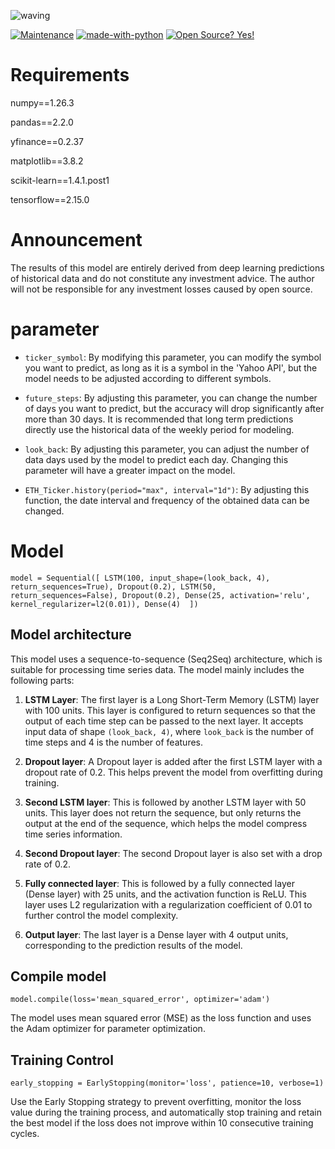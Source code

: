 ![waving](https://capsule-render.vercel.app/api?type=waving&height=200&text=Predict%20Crypto%20Price%20With%20LSTM&fontAlign=30&fontAlignY=40&color=gradient&fontSize=30)

[![Maintenance](https://img.shields.io/badge/Maintained%3F-yes-green.svg)](https://GitHub.com/Naereen/StrapDown.js/graphs/commit-activity) [![made-with-python](https://img.shields.io/badge/Made%20with-Python-1f425f.svg)](https://www.python.org/) [![Open Source? Yes!](https://badgen.net/badge/Open%20Source%20%3F/Yes%21/blue?icon=github)](https://github.com/Naereen/badges/)

# Requirements
numpy==1.26.3

pandas==2.2.0

yfinance==0.2.37

matplotlib==3.8.2

scikit-learn==1.4.1.post1

tensorflow==2.15.0

# Announcement
The results of this model are entirely derived from deep learning predictions of historical data and do not constitute any investment advice. The author will not be responsible for any investment losses caused by open source.

# parameter
- `ticker_symbol`: By modifying this parameter, you can modify the symbol you want to predict, as long as it is a symbol in the 'Yahoo API', but the model needs to be adjusted according to different symbols.

- `future_steps`: By adjusting this parameter, you can change the number of days you want to predict, but the accuracy will drop significantly after more than 30 days. It is recommended that long term predictions directly use the historical data of the weekly period for modeling.

- `look_back`: By adjusting this parameter, you can adjust the number of data days used by the model to predict each day. Changing this parameter will have a greater impact on the model.

- `ETH_Ticker.history(period="max", interval="1d")`: By adjusting this function, the date interval and frequency of the obtained data can be changed.

# Model

`model = Sequential([
    LSTM(100, input_shape=(look_back, 4), return_sequences=True),
    Dropout(0.2),
    LSTM(50, return_sequences=False),
    Dropout(0.2),
    Dense(25, activation='relu', kernel_regularizer=l2(0.01)),
    Dense(4) 
])`

## Model architecture

This model uses a sequence-to-sequence (Seq2Seq) architecture, which is suitable for processing time series data. The model mainly includes the following parts:

1. **LSTM Layer**: The first layer is a Long Short-Term Memory (LSTM) layer with 100 units. This layer is configured to return sequences so that the output of each time step can be passed to the next layer. It accepts input data of shape `(look_back, 4)`, where `look_back` is the number of time steps and 4 is the number of features.

2. **Dropout layer**: A Dropout layer is added after the first LSTM layer with a dropout rate of 0.2. This helps prevent the model from overfitting during training.

3. **Second LSTM layer**: This is followed by another LSTM layer with 50 units. This layer does not return the sequence, but only returns the output at the end of the sequence, which helps the model compress time series information.

4. **Second Dropout layer**: The second Dropout layer is also set with a drop rate of 0.2.

5. **Fully connected layer**: This is followed by a fully connected layer (Dense layer) with 25 units, and the activation function is ReLU. This layer uses L2 regularization with a regularization coefficient of 0.01 to further control the model complexity.

6. **Output layer**: The last layer is a Dense layer with 4 output units, corresponding to the prediction results of the model.

## Compile model

`model.compile(loss='mean_squared_error', optimizer='adam')`

The model uses mean squared error (MSE) as the loss function and uses the Adam optimizer for parameter optimization.


## Training Control

`early_stopping = EarlyStopping(monitor='loss', patience=10, verbose=1)`

Use the Early Stopping strategy to prevent overfitting, monitor the loss value during the training process, and automatically stop training and retain the best model if the loss does not improve within 10 consecutive training cycles.
